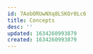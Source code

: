 ```yaml
---
id: 7AobORUwNXq8LSKOr0Lc6
title: Concepts
desc: ''
updated: 1634260993879
created: 1634260993879
---
```


